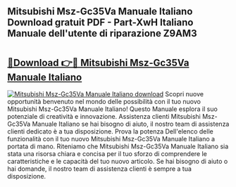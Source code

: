 ## Mitsubishi Msz-Gc35Va Manuale Italiano Download gratuit PDF - Part-XwH Italiano Manuale dell'utente di riparazione Z9AM3

# <h2><a href="http://dfcimda.blite.top/?on=Mitsubishi+Msz-Gc35Va+Manuale+Italiano">🔗Download 👉🔴 Mitsubishi Msz-Gc35Va Manuale Italiano</a></h2>

[![Mitsubishi Msz-Gc35Va Manuale Italiano download](https://i.imgur.com/lujVjoI.png)](http://dfcimda.blite.top/?on=Mitsubishi+Msz-Gc35Va+Manuale+Italiano)
Scopri nuove opportunità benvenuto nel mondo delle possibilità con il tuo nuovo Mitsubishi Msz-Gc35Va Manuale Italiano! Questo Manuale esplora il suo potenziale di creatività e innovazione. Assistenza clienti Mitsubishi Msz-Gc35Va Manuale Italiano se hai bisogno di aiuto, il nostro team di assistenza clienti dedicato è a tua disposizione. Prova la potenza Dell'elenco delle funzionalità con il tuo nuovo Mitsubishi Msz-Gc35Va Manuale Italiano a portata di mano. Riteniamo che Mitsubishi Msz-Gc35Va Manuale Italiano sia stata una risorsa chiara e concisa per il tuo sforzo di comprendere le caratteristiche e le capacità del tuo nuovo articolo. Se hai bisogno di aiuto o hai domande, il nostro team di assistenza clienti è sempre a tua disposizione.
